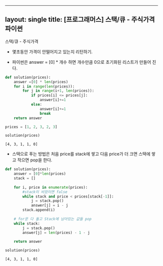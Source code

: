 ----
layout: single
title: [프로그래머스] 스택/큐 - 주식가격 파이썬
----

스택/큐 - 주식가격

- 몇초동안 가격이 안떨어지고 있는지 리턴하기.


- 파이썬은 answer = [0] * 개수 하면 개수만큼 0으로 초기화된 리스트가 만들어 진다.


```python
def solution(prices):
    answer =[0] * len(prices)
    for i in range(len(prices)):
        for j in range(i+1, len(prices)):
            if prices[i] <= prices[j]:
                answer[i]+=1
            else:
                answer[i]+=1
                break
    return answer
```


```python
prices = [1, 2, 3, 2, 3]
```


```python
solution(prices)
```




    [4, 3, 1, 1, 0]



- 스택으로 푸는 방법은 처음 price를 stack에 쌓고 다음 price가 더 크면 스택에 쌓고 작으면 pop을 한다. 


```python
def solution(prices):
    answer = [0]*len(prices)
    stack = []
 
    for i, price in enumerate(prices):
        #stack이 비었이면 false
        while stack and price < prices[stack[-1]]:
            j = stack.pop()
            answer[j] = i - j
        stack.append(i)
 
    # for문 다 돌고 Stack에 남아있는 값들 pop
    while stack:
        j = stack.pop()
        answer[j] = len(prices) - 1 - j
 
    return answer
```


```python
solution(prices)
```




    [4, 3, 1, 1, 0]


